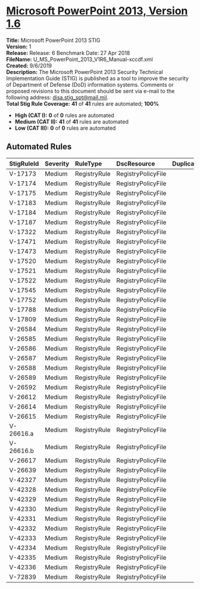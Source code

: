 # [Microsoft PowerPoint 2013, Version 1.6](https://github.com/Microsoft/PowerStig/wiki/Office-PowerPoint2013-1.6)

**Title:** Microsoft PowerPoint 2013 STIG  
**Version:** 1  
**Release:** Release: 6 Benchmark Date: 27 Apr 2018  
**FileName:** U_MS_PowerPoint_2013_V1R6_Manual-xccdf.xml  
**Created:** 9/6/2019  
**Description:** The Microsoft PowerPoint 2013 Security Technical Implementation Guide (STIG) is published as a tool to improve the security of Department of Defense (DoD) information systems.  Comments or proposed revisions to this document should be sent via e-mail to the following address: disa.stig_spt@mail.mil.  
**Total Stig Rule Coverage:** **41** of **41** rules are automated; **100%**

* **High (CAT I):** **0** of **0** rules are automated
* **Medium (CAT II):** **41** of **41** rules are automated
* **Low (CAT III):** **0** of **0** rules are automated

## Automated Rules

| StigRuleId | Severity | RuleType | DscResource | DuplicateOf |
| :---- | :---- | :---- | :---- | :---- |
| V-17173 | Medium | RegistryRule | RegistryPolicyFile |  |
| V-17174 | Medium | RegistryRule | RegistryPolicyFile |  |
| V-17175 | Medium | RegistryRule | RegistryPolicyFile |  |
| V-17183 | Medium | RegistryRule | RegistryPolicyFile |  |
| V-17184 | Medium | RegistryRule | RegistryPolicyFile |  |
| V-17187 | Medium | RegistryRule | RegistryPolicyFile |  |
| V-17322 | Medium | RegistryRule | RegistryPolicyFile |  |
| V-17471 | Medium | RegistryRule | RegistryPolicyFile |  |
| V-17473 | Medium | RegistryRule | RegistryPolicyFile |  |
| V-17520 | Medium | RegistryRule | RegistryPolicyFile |  |
| V-17521 | Medium | RegistryRule | RegistryPolicyFile |  |
| V-17522 | Medium | RegistryRule | RegistryPolicyFile |  |
| V-17545 | Medium | RegistryRule | RegistryPolicyFile |  |
| V-17752 | Medium | RegistryRule | RegistryPolicyFile |  |
| V-17788 | Medium | RegistryRule | RegistryPolicyFile |  |
| V-17809 | Medium | RegistryRule | RegistryPolicyFile |  |
| V-26584 | Medium | RegistryRule | RegistryPolicyFile |  |
| V-26585 | Medium | RegistryRule | RegistryPolicyFile |  |
| V-26586 | Medium | RegistryRule | RegistryPolicyFile |  |
| V-26587 | Medium | RegistryRule | RegistryPolicyFile |  |
| V-26588 | Medium | RegistryRule | RegistryPolicyFile |  |
| V-26589 | Medium | RegistryRule | RegistryPolicyFile |  |
| V-26592 | Medium | RegistryRule | RegistryPolicyFile |  |
| V-26612 | Medium | RegistryRule | RegistryPolicyFile |  |
| V-26614 | Medium | RegistryRule | RegistryPolicyFile |  |
| V-26615 | Medium | RegistryRule | RegistryPolicyFile |  |
| V-26616.a | Medium | RegistryRule | RegistryPolicyFile |  |
| V-26616.b | Medium | RegistryRule | RegistryPolicyFile |  |
| V-26617 | Medium | RegistryRule | RegistryPolicyFile |  |
| V-26639 | Medium | RegistryRule | RegistryPolicyFile |  |
| V-42327 | Medium | RegistryRule | RegistryPolicyFile |  |
| V-42328 | Medium | RegistryRule | RegistryPolicyFile |  |
| V-42329 | Medium | RegistryRule | RegistryPolicyFile |  |
| V-42330 | Medium | RegistryRule | RegistryPolicyFile |  |
| V-42331 | Medium | RegistryRule | RegistryPolicyFile |  |
| V-42332 | Medium | RegistryRule | RegistryPolicyFile |  |
| V-42333 | Medium | RegistryRule | RegistryPolicyFile |  |
| V-42334 | Medium | RegistryRule | RegistryPolicyFile |  |
| V-42335 | Medium | RegistryRule | RegistryPolicyFile |  |
| V-42336 | Medium | RegistryRule | RegistryPolicyFile |  |
| V-72839 | Medium | RegistryRule | RegistryPolicyFile |  |
